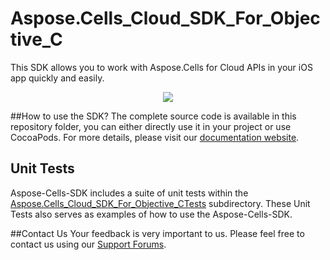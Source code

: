 # Aspose.Cells_Cloud_SDK_For_Objective_C
This SDK allows you to work with Aspose.Cells for Cloud APIs in your iOS app quickly and easily.

<p align="center">
  <a title="Download complete Aspose.Cells for Cloud source code" href="https://github.com/asposecells/Aspose_Cells_Cloud/archive/master.zip">
	<img src="https://raw.github.com/AsposeExamples/java-examples-dashboard/master/images/downloadZip-Button-Large.png" />
  </a>
</p>

##How to use the SDK?
The complete source code is available in this repository folder, you can either directly use it in your project or use CocoaPods. For more details, please visit our [documentation website](http://www.aspose.com/docs/display/cellscloud/Available+SDKs).

## Unit Tests
Aspose-Cells-SDK includes a suite of unit tests within the [Aspose.Cells_Cloud_SDK_For_Objective_CTests](https://github.com/sohail-aspose/Aspose_Cells_Cloud/tree/master/SDKs/Aspose.Cells_Cloud_SDK_For_Objective_C/Aspose.Cells_Cloud_SDK_For_Objective_CTests/cells) subdirectory. These Unit Tests also serves as examples of how to use the Aspose-Cells-SDK.

##Contact Us
Your feedback is very important to us. Please feel free to contact us using our [Support Forums](https://www.aspose.com/community/forums/).

